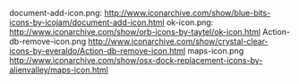 document-add-icon.png:
http://www.iconarchive.com/show/blue-bits-icons-by-icojam/document-add-icon.html
ok-icon.png:
http://www.iconarchive.com/show/orb-icons-by-taytel/ok-icon.html
Action-db-remove-icon.png
http://www.iconarchive.com/show/crystal-clear-icons-by-everaldo/Action-db-remove-icon.html
maps-icon.png
http://www.iconarchive.com/show/osx-dock-replacement-icons-by-alienvalley/maps-icon.html